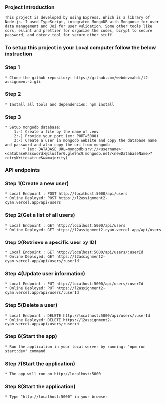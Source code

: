  ### Project Introduction 
    This project is developed by using Express. Which is a library of Node.js. I used TypeScript, integrated MongoDB with Mongoose for user data management and Joi for user validation. Some other tools like cors, eslint and prettier for organize the codes, bcrypt to secure password, and dotenv tool for secure other stuff.

 ### To setup this project in your Local computer follow the below instruction 

 ### Step 1 
    * Clone the github repository: https://github.com/webdevmahdi/l2-assignment-2.git
 ### Step 2 
    * Install all tools and dependencies: npm install
 ### Step 3 
    * Setup mongodb database: 
        1:-) Create a file by the name of .env
        2:-) Provide your port (ex: PORT=5000)
        3:-) Create a user in mongodb website and copy the database name and password and also copy the uri from mongodb 
            * (ex: DATABASE_URL=mongodb+srv://<username>:<databasePassword>@cluster0.gle9hc9.mongodb.net/<newDatabaseName>?retryWrites=true&w=majority)

### API endpoints
 ### Step 1(Create a new user) 
    * Local Endpoint : POST http://localhost:5000/api/users
    * Online Deployed: POST https://l2assignment2-cyan.vercel.app/api/users

 ### Step 2(Get a list of all users) 
    * Local Endpoint : GET http://localhost:5000/api/users
    * Online Deployed: GET https://l2assignment2-cyan.vercel.app/api/users

 ### Step 3(Retrieve a specific user by ID) 
    * Local Endpoint : GET http://localhost:5000/api/users/:userId
    * Online Deployed: GET https://l2assignment2-cyan.vercel.app/api/users/:userId

 ### Step 4(Update user information) 
    * Local Endpoint : PUT http://localhost:5000/api/users/:userId
    * Online Deployed: PUT https://l2assignment2-cyan.vercel.app/api/users/:userId

### Step 5(Delete a user)
    
    * Local Endpoint : DELETE http://localhost:5000/api/users/:userId
    * Online Deployed: DELETE https://l2assignment2-cyan.vercel.app/api/users/:userId
    

 ### Step 6(Start the app) 
    * Run the application in your local server by running: "npm run start:dev" command

 ### Step 7(Start the application) 
    * The app will run on http://localhost:5000

 ### Step 8(Start the application) 
    * Type "http://localhost:5000" in your browser